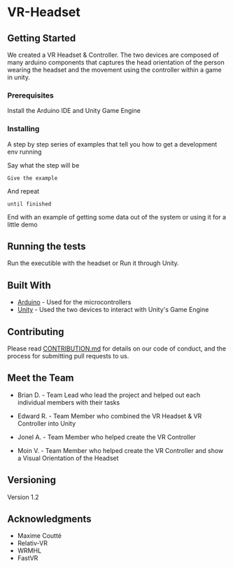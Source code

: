 # VR-Headset


## Getting Started

We created a VR Headset & Controller. The two devices are composed of many arduino components that captures the head orientation of the person wearing the headset and the movement using the controller within a game in unity. 

### Prerequisites

Install the Arduino IDE and Unity Game Engine

### Installing

A step by step series of examples that tell you how to get a development env running

Say what the step will be

```
Give the example
```

And repeat

```
until finished
```

End with an example of getting some data out of the system or using it for a little demo

## Running the tests

Run the executible with the headset or Run it through Unity.

## Built With

* [Arduino](https://www.arduino.cc/) - Used for the microcontrollers 
* [Unity](https://unity3d.com/) - Used the two devices to interact with Unity's Game Engine

## Contributing

Please read [CONTRIBUTION.md](https://github.com/EdwardAsher/VR-Headset/blob/master/CONTRIBUTION.MD) for details on our code of conduct, and the process for submitting pull requests to us.

## Meet the Team
* Brian D. - Team Lead who lead the project and helped out each individual members with their tasks

* Edward R. - Team Member who combined the VR Headset & VR Controller into Unity

* Jonel A. - Team Member who helped create the VR Controller 

* Moin V. - Team Member who helped create the VR Controller and show a Visual Orientation of the Headset


## Versioning

Version 1.2

## Acknowledgments

* Maxime Coutté
* Relativ-VR
* WRMHL
* FastVR
